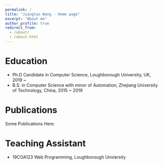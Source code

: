 ```yaml
---
permalink: /
title: "Jiangtao Wang - Home page"
excerpt: "About me"
author_profile: true
redirect_from: 
  - /about/
  - /about.html
---
```



Education
======
* Ph.D Candidate in Computer Science, Loughborough University, UK, 2019 ~
* B.S. in Computer Science with minor of Automation, Zhejiang University of Technology, China, 2015 ~ 2019

Publications
======
  Some Publications Here.
  

Teaching Assistant
======
* 19COA123 Web Programming, Loughborough Unviersity
 
